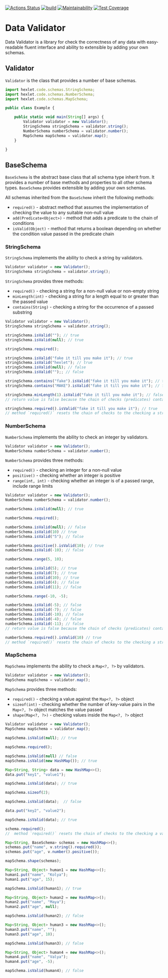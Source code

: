 [![Actions Status](https://github.com/IvanVyargizov/java-project-lvl3/workflows/hexlet-check/badge.svg)](https://github.com/IvanVyargizov/java-project-lvl3/actions) [![build](https://github.com/IvanVyargizov/java-project-lvl3/actions/workflows/build-check.yml/badge.svg)](https://github.com/IvanVyargizov/java-project-lvl3/actions/workflows/build-check.yml) [![Maintainability](https://api.codeclimate.com/v1/badges/83d29b93d33d78b7367a/maintainability)](https://codeclimate.com/github/IvanVyargizov/java-project-lvl3/maintainability) [![Test Coverage](https://api.codeclimate.com/v1/badges/83d29b93d33d78b7367a/test_coverage)](https://codeclimate.com/github/IvanVyargizov/java-project-lvl3/test_coverage)

# Data Validator

Data Validator is a library for check the correctness of any data with easy-readable fluent interface and ability to extensible by adding your own schemas.

## Validator

`Validator` is the class that provides a number of base schemas.

```ts
import hexlet.code.schemas.StringSchema;
import hexlet.code.schemas.NumberSchema;
import hexlet.code.schemas.MapSchema;

public class Example {

    public static void main(String[] args) {
        Validator validator = new Validator();
        StringSchema stringSchema = validator.string();
        NumberSchema numberSchema = validator.number();
        MapSchema mapSchema = validator.map();
    }

}
```

## BaseSchema

`BaseSchema` is the abstract base class that all schema type inherit from. It provides a number of base methods and properties to all other schema types. `BaseSchema` provides extensible by adding your own schemas.

All schemas inherited from the `BaseScheme` inherit the following methods:
- `required()` - abstract method that assumes the implementation of checking the value to any suitable non-null value
- `add(Predicate<Object>)` - method that adds a predicate to the chain of conditions
- `isValid(Object)` - method that returns a boolean depending on whether the condition value passed in the predicate chain 

### StringSchema

`StringSchema` implements the ability to check a string by validators.

```ts
Validator validator = new Validator();
StringSchema stringSchema = validator.string();
```

`StringSchema` provides three methods:
- `required()` - checking a string for a non-null value or non-empty string
- `minLength(int)` - checking a string for a length equal to or greater than the passed value
- `contains(String)` - checking a string for the occurrence of a passed substring

```ts
Validator validator = new Validator();
StringSchema stringSchema = validator.string();

stringSchema.isValid(""); // true
stringSchema.isValid(null); // true

stringSchema.required();

stringSchema.isValid("fake it till you make it"); // true
stringSchema.isValid("hexlet"); // true
stringSchema.isValid(null); // false
stringSchema.isValid("");; // false

stringSchema.contains("fake").isValid("fake it till you make it"); // true
stringSchema.contains("MAKE").isValid("fake it till you make it"); // false

stringSchema.minLength(1).isValid("fake it till you make it"); // false
// return value is false because the chain of checks (predicates) contains the previous check `contains("MAKE")` which is false

stringSchema.required().isValid("fake it till you make it"); // true
// method `required()` resets the chain of checks to the checking a string for a non-null value or non-empty string
```

### NumberSchema

`NumberSchema` implements the ability to check an integer by validators.

```ts
Validator validator = new Validator();
NumberSchema numberSchema = validator.number();
```

`NumberSchema` provides three methods:
- `required()` - checking an integer for a non-null value
- `positive()` - checking whether an integer is positive
- `range(int, int)` - checking whether an integer is of a passed range, include range limits

```ts
Validator validator = new Validator();
NumberSchema numberSchema = validator.number();

numberSchema.isValid(null); // true

numberSchema.required();

numberSchema.isValid(null); // false
numberSchema.isValid(10) // true
numberSchema.isValid("5"); // false

numberSchema.positive().isValid(10); // true
numberSchema.isValid(-10); // false

numberSchema.range(5, 10);

numberSchema.isValid(5); // true
numberSchema.isValid(7); // true
numberSchema.isValid(10); // true
numberSchema.isValid(4); // false
numberSchema.isValid(11); // false

numberSchema.range(-10, -5);

numberSchema.isValid(-5); // false
numberSchema.isValid(-7); // false
numberSchema.isValid(-10); // false
numberSchema.isValid(-4); // false
numberSchema.isValid(-11); // false
// return value is false because the chain of checks (predicates) contains the previous check `positive()` which is false

numberSchema.required().isValid(10) // true
// method `required()` resets the chain of checks to the checking a string for a non-null value
```

### MapSchema

`MapSchema` implements the ability to check a `Map<?, ?>` by validators.

```ts
Validator validator = new Validator();
MapSchema mapSchema = validator.map();
```

`MapSchema` provides three methods:
- `required()` - checking a value against the `Map<?, ?>` object
- `sizeof(int)` - checking whether the number of key-value pairs in the `Map<?, ?>` object matches the value passed
- `shape(Map<?, ?>)` - checking values inside the `Map<?, ?>` object

```ts
Validator validator = new Validator();
MapSchema mapSchema = validator.map();

mapSchema.isValid(null); // true

mapSchema.required();

mapSchema.isValid(null) // false
mapSchema.isValid(new HashMap()); // true

Map<String, String> data = new HashMap<>();
data.put("key1", "value1");

mapSchema.isValid(data); // true

mapSchema.sizeof(2);

mapSchema.isValid(data);  // false

data.put("key2", "value2");

mapSchema.isValid(data); // true

schema.required();
//  method `required()` resets the chain of checks to the checking a value against the `Map<?, ?>` object

Map<String, BaseSchema> schemas = new HashMap<>();
schemas.put("name", v.string().required());
schemas.put("age", v.number().positive());

mapSchema.shape(schemas);

Map<String, Object> human1 = new HashMap<>();
human1.put("name", "Kolya");
human1.put("age", 15);

mapSchema.isValid(human1); // true

Map<String, Object> human2 = new HashMap<>();
human2.put("name", "Maya");
human2.put("age", null); 

mapSchema.isValid(human2); // false

Map<String, Object> human3 = new HashMap<>();
human3.put("name", "");
human3.put("age", 10);

mapSchema.isValid(human3); // false

Map<String, Object> human4 = new HashMap<>();
human4.put("name", "Valya");
human4.put("age", -5);

mapSchema.isValid(human4); // false
```